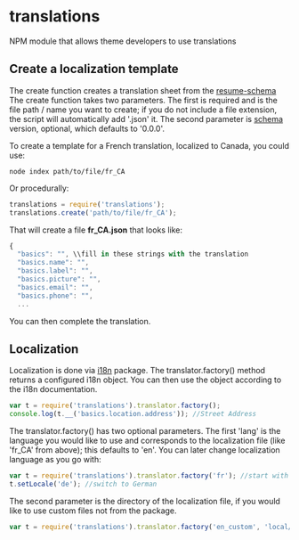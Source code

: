 translations
============

NPM module that allows theme developers to use translations

## Create a localization template
The create function creates a translation sheet from the [resume-schema](https://github.com/jsonresume/resume-schema)
The create function takes two parameters.  The first is required and is the file path / name you want to create; if you do not include a file extension, the script will automatically add '.json' it.  The second parameter is [schema](https://github.com/jsonresume/resume-schema/releases) version, optional, which defaults to '0.0.0'.

To create a template for a French translation, localized to Canada, you could use:
```
node index path/to/file/fr_CA
```

Or procedurally:
```javascript
translations = require('translations');
translations.create('path/to/file/fr_CA');
```

That will create a file **fr_CA.json** that looks like:

```javascript
{
  "basics": "", \\fill in these strings with the translation
  "basics.name": "",
  "basics.label": "",
  "basics.picture": "",
  "basics.email": "",
  "basics.phone": "",
  ...
```
You can then complete the translation.

## Localization

Localization is done via [i18n](https://github.com/mashpie/i18n-node) package. The translator.factory() method returns a configured i18n object.  You can then use the object according to the i18n documentation.

```javascript
var t = require('translations').translator.factory();
console.log(t.__('basics.location.address')); //Street Address
```

The translator.factory() has two optional parameters.  The first 'lang' is the language you would like to use and corresponds to the localization file (like 'fr_CA' from above); this defaults to 'en'.  You can later change localization language as you go with:

```javascript
var t = require('translations').translator.factory('fr'); //start with French
t.setLocale('de'); //switch to German
```

The second parameter is the directory of the localization file, if you would like to use custom files not from the package.
```javascript
var t = require('translations').translator.factory('en_custom', 'local/file/path');
```
